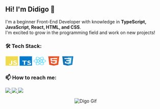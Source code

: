 ## Hi! I'm Didigo 👋

I'm a beginner Front-End Developer with knowledge in **TypeScript, JavaScript, React, HTML, and CSS**.  
I'm excited to grow in the programming field and work on new projects!

### 🛠️ Tech Stack:
<p>
  <img src="https://raw.githubusercontent.com/devicons/devicon/master/icons/javascript/javascript-plain.svg" alt="Didigo-Js" height="30" width="40">
  <img src="https://raw.githubusercontent.com/devicons/devicon/master/icons/typescript/typescript-plain.svg" alt="Didigo-Ts" height="30" width="40">
  <img src="https://raw.githubusercontent.com/devicons/devicon/master/icons/react/react-original.svg" alt="Didigo-React" height="30" width="40">
  <img src="https://raw.githubusercontent.com/devicons/devicon/master/icons/html5/html5-original.svg" alt="Didigo-HTML" height="30" width="40">
  <img src="https://raw.githubusercontent.com/devicons/devicon/master/icons/css3/css3-original.svg" alt="Didigo-CSS" height="30" width="40">

</p>

### 📫 How to reach me:
<p>
  <a href="https://discord.gg/A2SSFUeM" target="_blank">
    <img src="https://img.shields.io/badge/Discord-7289DA?style=for-the-badge&logo=discord&logoColor=white">
  </a>
  <a href="mailto:diegolago247@gmail.com" target="_blank">
    <img src="https://img.shields.io/badge/Gmail-333333?style=for-the-badge&logo=gmail&logoColor=white">
 <a href="https://instagram.com/digo00s" target="_blank"><img src="https://img.shields.io/badge/-Instagram-%23E4405F?style=for-the-badge&logo=instagram&logoColor=white" target="_blank"></a>
 	<a
  </a>
<p align="center">
  <img src="https://static.wikia.nocookie.net/ordemparanormal/images/e/e0/S%C3%ADmbolo_Invocar_N%C3%A9voa.png/revision/latest?cb=20211126133331&path-prefix=pt-br" alt="Digo Gif" height="150">
</p>
